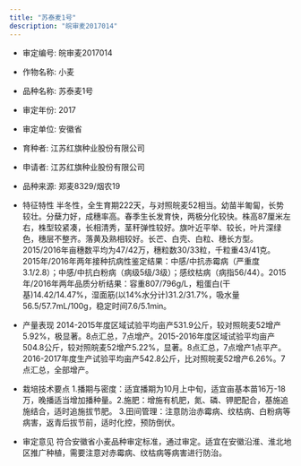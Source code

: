 ```yaml
---
title: "苏泰麦1号"
description: "皖审麦2017014"
---
```

* 审定编号:  皖审麦2017014

*  作物名称:  小麦

*  品种名称:  苏泰麦1号

*  审定年份:  2017

*  审定单位:  安徽省

* 育种者:  江苏红旗种业股份有限公司

*  申请者:  江苏红旗种业股份有限公司

*  品种来源:  郑麦8329/烟农19

*  特征特性
半冬性，全生育期222天，与对照皖麦52相当。幼苗半匍匐，长势较壮。分蘖力好，成穗率高。春季生长发育快，两极分化较快。株高87厘米左右，株型较紧凑，长相清秀，茎秆弹性较好。旗叶近平举、较长，叶片深绿色，穗层不整齐。落黄及熟相较好。长芒、白壳、白粒、穗长方型。2015/2016年亩穗数平均为47/42万，穗粒数30/33粒，千粒重43/41克。2015年/2016年两年接种抗病性鉴定结果：中感/中抗赤霉病（严重度3.1/2.8）；中感/中抗白粉病（病级5级/3级）；感纹枯病（病指56/44）。2015年/2016年两年品质分析结果：容重807/796g/L，粗蛋白(干基)14.42/14.47%，湿面筋(以14%水分计)31.2/31.7%，吸水量56.5/57.7mL/100g，稳定时间7.6/5.1min。 

*  产量表现
2014-2015年度区域试验平均亩产531.9公斤，较对照皖麦52增产5.92%，极显著。8点汇总，7点增产。2015-2016年度区域试验平均亩产504.8公斤，较对照皖麦52增产5.22%，显著。8点汇总，7点增产1点平产。2016-2017年度生产试验平均亩产542.8公斤，比对照皖麦52增产6.26%。7点汇总，全部增产。 

*  栽培技术要点
1.播期与密度：适宜播期为10月上中旬，适宜亩基本苗16万-18万，晚播适当增加播种量。2.施肥：增施有机肥，氮、磷、钾肥配合，基施追施结合，适时追施拔节肥。 3.田间管理：注意防治赤霉病、纹枯病、白粉病等病害，返青后拔节前，适时化控，预防倒伏。 

*  审定意见
符合安徽省小麦品种审定标准，通过审定。适宜在安徽沿淮、淮北地区推广种植，需要注意对赤霉病、纹枯病等病害进行防治。
